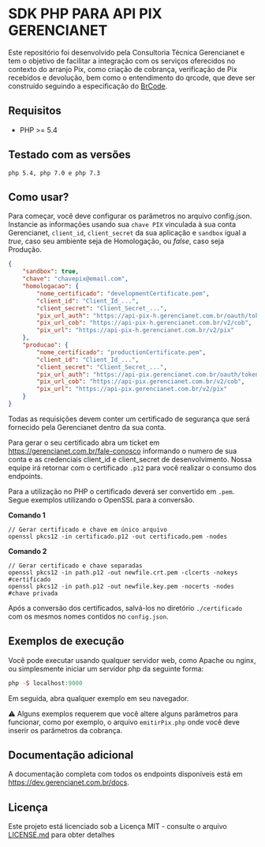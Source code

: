# SDK PHP PARA API PIX GERENCIANET

Este repositório foi desenvolvido pela Consultoria Técnica Gerencianet e tem o objetivo de facilitar a integração com os serviços oferecidos no contexto do arranjo Pix, como criação de cobrança, verificação de Pix recebidos e devolução, bem como o entendimento do qrcode, que deve ser construído seguindo a especificação do [BrCode](https://www.bcb.gov.br/content/estabilidadefinanceira/spb_docs/ManualBRCode.pdf).

## Requisitos
* PHP >= 5.4


## Testado com as versões
```
php 5.4, php 7.0 e php 7.3
```

## Como usar?
Para começar, você deve configurar os parâmetros no arquivo config.json.
Instancie as informações usando sua `chave PIX` vinculada à sua conta Gerencianet, `client_id`, `client_secret` da sua aplicação e `sandbox` igual a *true*, caso seu ambiente seja de Homologação, ou *false*, caso seja Produção.

```json
{
    "sandbox": true,
    "chave": "chavepix@email.com",
    "homologacao": {
        "nome_certificado": "developmentCertificate.pem",
        "client_id": "Client_Id_...",
        "client_secret": "Client_Secret_...",
        "pix_url_auth": "https://api-pix-h.gerencianet.com.br/oauth/token",
        "pix_url_cob": "https://api-pix-h.gerencianet.com.br/v2/cob",
        "pix_url": "https://api-pix-h.gerencianet.com.br/v2/pix"
    },
    "producao": {
        "nome_certificado": "productionCertificate.pem",
        "client_id": "Client_Id_...",
        "client_secret": "Client_Secret_...",
        "pix_url_auth": "https://api-pix.gerencianet.com.br/oauth/token",
        "pix_url_cob": "https://api-pix.gerencianet.com.br/v2/cob",
        "pix_url": "https://api-pix.gerencianet.com.br/v2/pix"
    }
}
```

Todas as requisições devem conter um certificado de segurança que será fornecido pela Gerencianet dentro da sua conta. 

Para gerar o seu certificado abra um ticket em https://gerencianet.com.br/fale-conosco informando o numero de sua conta e as credenciais client_id e client_secret de desenvolvimento. Nossa equipe irá retornar com o certificado `.p12` para você realizar o consumo dos endpoints.

Para a utilização no PHP o certificado deverá ser convertido em `.pem`. Segue exemplos utilizando o OpenSSL para a conversão.

**Comando 1**
```
// Gerar certificado e chave em único arquivo
openssl pkcs12 -in certificado.p12 -out certificado.pem -nodes
```

**Comando 2**
```
// Gerar certificado e chave separadas
openssl pkcs12 -in path.p12 -out newfile.crt.pem -clcerts -nokeys #certificado
openssl pkcs12 -in path.p12 -out newfile.key.pem -nocerts -nodes #chave privada
```

Após a conversão dos certificados, salvá-los no diretório `./certificado` com os mesmos nomes contidos no `config.json`.


## Exemplos de execução
Você pode executar usando qualquer servidor web, como Apache ou nginx, ou simplesmente iniciar um servidor php da seguinte forma:

```php
php -S localhost:9000
```

Em seguida, abra qualquer exemplo em seu navegador.

:warning: Alguns exemplos requerem que você altere alguns parâmetros para funcionar, como por exemplo, o arquivo `emitirPix.php` onde você deve inserir os parâmetros da cobrança.


## Documentação adicional

A documentação completa com todos os endpoints disponíveis está em https://dev.gerencianet.com.br/docs.


## Licença ##
Este projeto está licenciado sob a Licença MIT - consulte o arquivo [LICENSE.md](LICENSE) para obter detalhes
